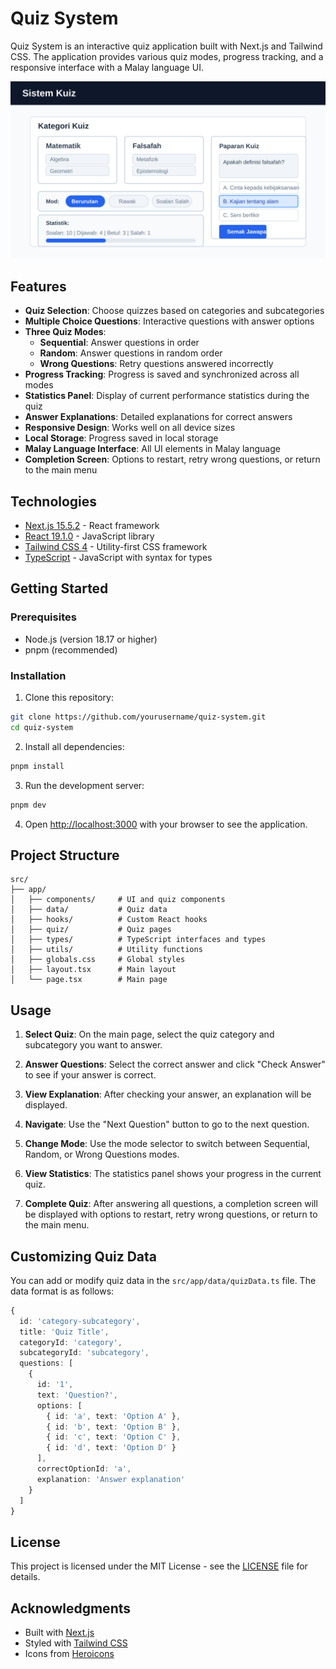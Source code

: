 # Quiz System

Quiz System is an interactive quiz application built with Next.js and Tailwind CSS. The application provides various quiz modes, progress tracking, and a responsive interface with a Malay language UI.

![Quiz System Screenshot](public/screenshot.png)

## Features

- **Quiz Selection**: Choose quizzes based on categories and subcategories
- **Multiple Choice Questions**: Interactive questions with answer options
- **Three Quiz Modes**:
  - **Sequential**: Answer questions in order
  - **Random**: Answer questions in random order
  - **Wrong Questions**: Retry questions answered incorrectly
- **Progress Tracking**: Progress is saved and synchronized across all modes
- **Statistics Panel**: Display of current performance statistics during the quiz
- **Answer Explanations**: Detailed explanations for correct answers
- **Responsive Design**: Works well on all device sizes
- **Local Storage**: Progress saved in local storage
- **Malay Language Interface**: All UI elements in Malay language
- **Completion Screen**: Options to restart, retry wrong questions, or return to the main menu

## Technologies

- [Next.js 15.5.2](https://nextjs.org/) - React framework
- [React 19.1.0](https://react.dev/) - JavaScript library
- [Tailwind CSS 4](https://tailwindcss.com/) - Utility-first CSS framework
- [TypeScript](https://www.typescriptlang.org/) - JavaScript with syntax for types

## Getting Started

### Prerequisites

- Node.js (version 18.17 or higher)
- pnpm (recommended)

### Installation

1. Clone this repository:

```bash
git clone https://github.com/yourusername/quiz-system.git
cd quiz-system
```

2. Install all dependencies:

```bash
pnpm install
```

3. Run the development server:

```bash
pnpm dev
```

4. Open [http://localhost:3000](http://localhost:3000) with your browser to see the application.

## Project Structure

```
src/
├── app/
│   ├── components/     # UI and quiz components
│   ├── data/           # Quiz data
│   ├── hooks/          # Custom React hooks
│   ├── quiz/           # Quiz pages
│   ├── types/          # TypeScript interfaces and types
│   ├── utils/          # Utility functions
│   ├── globals.css     # Global styles
│   ├── layout.tsx      # Main layout
│   └── page.tsx        # Main page
```

## Usage

1. **Select Quiz**: On the main page, select the quiz category and subcategory you want to answer.

2. **Answer Questions**: Select the correct answer and click "Check Answer" to see if your answer is correct.

3. **View Explanation**: After checking your answer, an explanation will be displayed.

4. **Navigate**: Use the "Next Question" button to go to the next question.

5. **Change Mode**: Use the mode selector to switch between Sequential, Random, or Wrong Questions modes.

6. **View Statistics**: The statistics panel shows your progress in the current quiz.

7. **Complete Quiz**: After answering all questions, a completion screen will be displayed with options to restart, retry wrong questions, or return to the main menu.

## Customizing Quiz Data

You can add or modify quiz data in the `src/app/data/quizData.ts` file. The data format is as follows:

```typescript
{
  id: 'category-subcategory',
  title: 'Quiz Title',
  categoryId: 'category',
  subcategoryId: 'subcategory',
  questions: [
    {
      id: '1',
      text: 'Question?',
      options: [
        { id: 'a', text: 'Option A' },
        { id: 'b', text: 'Option B' },
        { id: 'c', text: 'Option C' },
        { id: 'd', text: 'Option D' }
      ],
      correctOptionId: 'a',
      explanation: 'Answer explanation'
    }
  ]
}
```

## License

This project is licensed under the MIT License - see the [LICENSE](LICENSE) file for details.

## Acknowledgments

- Built with [Next.js](https://nextjs.org/)
- Styled with [Tailwind CSS](https://tailwindcss.com/)
- Icons from [Heroicons](https://heroicons.com/)
